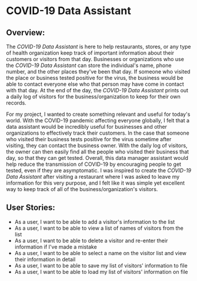 # COVID-19 Data Assistant

## **Overview**:
The *COVID-19 Data Assistant* is here to help restaurants, stores, or any type of health organization keep track of
important information about their customers or visitors from that day. Businesses or organizations who use the
*COVID-19 Data Assistant* can store the individual's name, phone number, and the other places
they've been that day. If someone who visited the place or business tested positive for the virus, the business would
be able to contact everyone else who that person may have come in contact with that day. At the end of the day, the
*COVID-19 Data Assistant* prints out a daily log of visitors for the business/organization to keep for their own records.

For my project, I wanted to create something relevant and useful for today's world. With the COVID-19 pandemic affecting
everyone globally, I felt that a data assistant would be incredibly useful for businesses and other organizations to 
effectively track their customers. In the case that someone who visited their business tests positive
for the virus sometime after visiting, they can contact the business owner. With the daily log of visitors, the owner
can then easily find all the people who visited their business that day, so that they can get tested. Overall, this
data manager assistant would help reduce the transmission of COVID-19 by encouraging people to get tested,
even if they are asymptomatic. I was inspired to create the *COVID-19 Data Assistant* after visiting a restaurant where
I was asked to leave my information for this very purpose, and I felt like it was simple yet excellent way to keep track
of all of the business/organization's visitors.

## **User Stories**:
- As a user, I want to be able to add a visitor's information to the list
- As a user, I want to be able to view a list of names of visitors from the list
- As a user, I want to be able to delete a visitor and re-enter their information if I've made a mistake
- As a user, I want to be able to select a name on the visitor list and view their information in detail
- As a user, I want to be able to save my list of visitors' information to file
- As a user, I want to be able to load my list of visitors' information on file